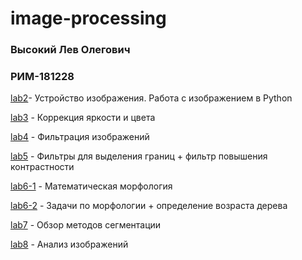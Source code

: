 # image-processing
### Высокий Лев Олегович

### РИМ-181228


[lab2](lab_2/2.ipynb)- Устройство изображения. Работа с изображением в Python

[lab3](lab_3/3.ipynb) - Коррекция яркости и цвета

[lab4](lab_4/4.ipynb) - Фильтрация изображений

[lab5](lab_5/Filters.ipynb) - Фильтры для выделения границ + фильтр повышения контрастности

[lab6-1](lab_6/6-morphology-1.ipynb) - Математическая морфология

[lab6-2](lab_6/6-morphology-2.ipynb) - Задачи по морфологии + определение возраста дерева

[lab7](lab_7/7-image-segmentation.ipynb) - Обзор методов сегментации

[lab8](lab_8/8-Introducing-Scikit-Learn.ipynb) - Анализ изображений
